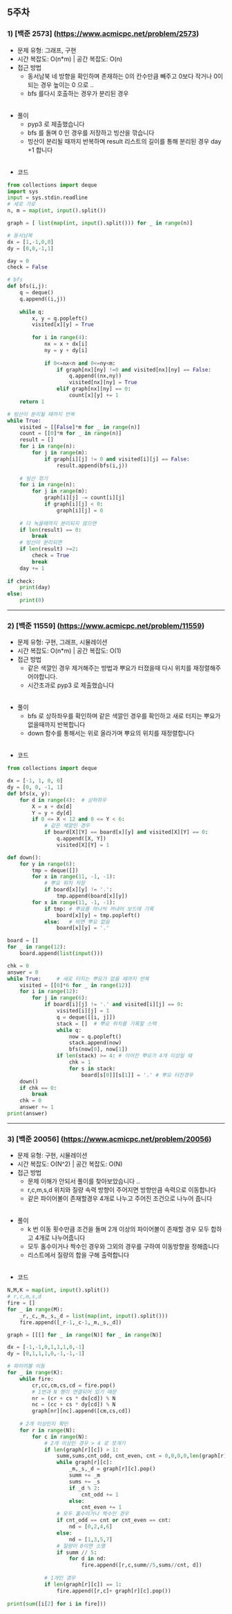 ## 5주차
### 1) [백준 2573] (https://www.acmicpc.net/problem/2573)
- 문제 유형: 그래프, 구현
- 시간 복잡도: O(n*m)  |  공간 복잡도: O(n)
- 접근 방법
    - 동서남북 네 방향을 확인하며 존재하는 0의 칸수만큼 빼주고 0보다 작거나 0이 되는 경우 높이는 0 으로 .. 
    - bfs 를다시 호출하는 경우가 분리된 경우
<br/><br/>
* 풀이
  * pyp3 로 제출했습니다
  * bfs 를 돌며 0 인 경우를 저장하고 빙산을 깎습니다
  * 빙산이 분리될 때까지 반복하며 result 리스트의 길이를 통해 분리된 경우 day +1 합니다
<br/><br/>
- 코드
```python
from collections import deque
import sys
input = sys.stdin.readline
# 세로 가로
n, m = map(int, input().split())

graph = [ list(map(int, input().split())) for _ in range(n)]

# 동서남북
dx = [1,-1,0,0]
dy = [0,0,-1,1]

day = 0
check = False

# bfs
def bfs(i,j):
    q = deque()
    q.append((i,j))
    
    while q:
        x, y = q.popleft()
        visited[x][y] = True
        
        for i in range(4):
            nx = x + dx[i]
            ny = y + dy[i]
            
            if 0<=nx<n and 0<=ny<m:
                if graph[nx][ny] !=0 and visited[nx][ny] == False:
                    q.append((nx,ny))
                    visited[nx][ny] = True
                elif graph[nx][ny] == 0:
                    count[x][y] += 1
    return 1

# 빙산이 분리될 때까지 반복
while True:
    visited = [[False]*m for _ in range(n)]
    count = [[0]*m for _ in range(n)]
    result = []
    for i in range(n):
        for j in range(m):
            if graph[i][j] != 0 and visited[i][j] == False:
                result.append(bfs(i,j))
                
    # 빙산 깎기
    for i in range(n):
        for j in range(m):
            graph[i][j] -= count[i][j]
            if graph[i][j] < 0:
                graph[i][j] = 0
    
    # 다 녹을때까지 분리되지 않으면
    if len(result) == 0:
        break
    # 빙산이 분리되면
    if len(result) >=2:
        check = True
        break
    day += 1
    
if check:
    print(day)
else:
    print(0)
```
---

### 2) [백준 11559] (https://www.acmicpc.net/problem/11559)
- 문제 유형: 구현, 그래프, 시뮬레이션
- 시간 복잡도: O(n*m) |  공간 복잡도: O(1)
- 접근 방법
    - 같은 색깔인 경우 제거해주는 방법과 뿌요가 터졌을때 다시 위치를 재정렬해주어야합니다.
    - 시간초과로 pyp3 로 제출했습니다
<br/><br/>
* 풀이
  * bfs 로 상하좌우를 확인하며 같은 색깔인 경우를 확인하고 새로 터지는 뿌요가 없을때까지 반복합니다
  * down 함수를 통해서는 위로 올라가며 뿌요의 위치를 재정렬합니다 
<br/><br/>
- 코드
```python
from collections import deque

dx = [-1, 1, 0, 0]
dy = [0, 0, -1, 1]
def bfs(x, y):
    for d in range(4):	# 상하좌우
        X = x + dx[d]
        Y = y + dy[d]
        if 0 <= X < 12 and 0 <= Y < 6:
            # 같은 색깔인 경우
            if board[X][Y] == board[x][y] and visited[X][Y] == 0:
                q.append([X, Y])
                visited[X][Y] = 1

def down():
    for y in range(6):
        tmp = deque([])
        for x in range(11, -1, -1):
            # 뿌요 위치 저장
            if board[x][y] != '.':
                tmp.append(board[x][y])
        for x in range(11, -1, -1):
            if tmp:	# 뿌요를 하나씩 꺼내어 보드에 기록
                board[x][y] = tmp.popleft()
            else:	# 비면 뿌요 없음
                board[x][y] = '.'

board = []
for _ in range(12):
    board.append(list(input()))

chk = 0
answer = 0
while True:		# 새로 터지는 뿌요가 없을 때까지 반복
    visited = [[0]*6 for _ in range(12)]
    for i in range(12):
        for j in range(6):
            if board[i][j] != '.' and visited[i][j] == 0:
                visited[i][j] = 1
                q = deque([[i, j]])                
                stack = []	# 뿌요 위치를 기록할 스택
                while q:
                    now = q.popleft()
                    stack.append(now)
                    bfs(now[0], now[1])
                if len(stack) >= 4:	# 이어진 뿌요가 4개 이상일 때
                    chk = 1
                    for s in stack:
                        board[s[0]][s[1]] = '.'	# 뿌요 터진경우
    down()
    if chk == 0:
        break
    chk = 0
    answer += 1
print(answer)
```
---

### 3) [백준 20056] (https://www.acmicpc.net/problem/20056)
- 문제 유형: 구현, 시뮬레이션
- 시간 복잡도:  O(N^2)  |  공간 복잡도: O(N)
- 접근 방법
    - 문제 이해가 안되서 풀이를 찾아보았습니다 ..
    - r,c,m,s,d 위치와 질량 속력 방향이 주어지면 방향만큼 속력으로 이동합니다
    - 같은 파이어볼이 존재할경우 4개로 나누고 주어진 조건으로 나누어 줍니다
<br/><br/>
* 풀이
  * k 번 이동 횟수만큼 조건을 돌며 2개 이상의 파이어볼이 존재할 경우 모두 합하고 4개로 나누어줍니다
  * 모두 홀수이거나 짝수인 경우와 그외의 경우를 구하여 이동방향을 정해줍니다
  * 리스트에서 질량의 합을 구해 출력합니다
<br/><br/>
- 코드
```python
N,M,K = map(int, input().split())
# r,c,m,s,d
fire = []
for _ in range(M):
    _r,_c,_m,_s,_d = list(map(int, input().split()))
    fire.append([_r-1,_c-1,_m,_s,_d])

graph = [[[] for _ in range(N)] for _ in range(N)]

dx = [-1,-1,0,1,1,1,0,-1]
dy = [0,1,1,1,0,-1,-1,-1]

# 파이어볼 이동
for _ in range(K):
    while fire:
        cr,cc,cm,cs,cd = fire.pop()
        # 1번과 N 행이 연결되어 있기 때문
        nr = (cr + cs * dx[cd]) % N
        nc = (cc + cs * dy[cd]) % N
        graph[nr][nc].append([cm,cs,cd])
        
    # 2개 이상인지 확인
    for r in range(N):
        for c in range(N):
            # 2개 이상인 경우 > 4 로 쪼개기
            if len(graph[r][c]) > 1:
                summ,sums,cnt_odd, cnt_even, cnt = 0,0,0,0,len(graph[r][c])
                while graph[r][c]:
                    _m,_s,_d = graph[r][c].pop()
                    summ += _m
                    sums += _s
                    if _d % 2:
                        cnt_odd += 1
                    else:
                        cnt_even += 1
                # 모두 홀수이거나 짝수인 경우
                if cnt_odd == cnt or cnt_even == cnt:
                    nd = [0,2,4,6]
                else:
                    nd = [1,3,5,7]
                # 질량이 0이면 소멸
                if summ // 5:
                    for d in nd:
                        fire.append([r,c,summ//5,sums//cnt, d])
                        
            # 1개인 경우
            if len(graph[r][c]) == 1:
                fire.append([r,c]+ graph[r][c].pop())
                
print(sum([i[2] for i in fire]))
```

